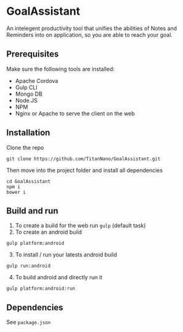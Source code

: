 # GoalAssistant
An intelegent productivity tool that unifies the abilities of Notes and Reminders into on application, so you are able to reach your goal.

## Prerequisites
Make sure the following tools are installed:

- Apache Cordova
- Gulp CLI
- Mongo DB
- Node.JS
- NPM
- Nginx or Apache to serve the client on the web


## Installation
Clone the repo
```
git clone https://github.com/TitanNano/GoalAssistant.git
```
Then move into the project folder and  install all dependencies
```
cd GoalAssistant
npm i
bower i
```

## Build and run
1. To create a build for the web run `gulp` (default task)
2. To create an android build
```
gulp platform:android
```
3. To install / run your latests android build
```
gulp run:android
```
4. To build android and directly run it
```
gulp platform:android:run
```

## Dependencies
See `package.json`
